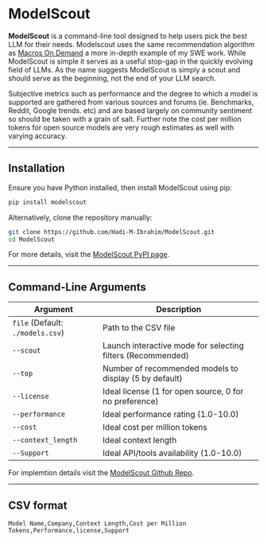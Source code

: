 # ModelScout

**ModelScout** is a command-line tool designed to help users pick the best LLM for their needs. Modelscout uses the same recommendation algorithm as [Macros On Demand](https://github.com/Hadi-M-Ibrahim/Macros-On-Demand) a more in-depth example of my SWE work. While ModelScout is simple it serves as a useful stop-gap in the quickly evolving field of LLMs. As the name suggests ModelScout is simply a scout and should serve as the beginning, not the end of your LLM search.

Subjective metrics such as performance and the degree to which a model is supported are gathered from various sources and forums (ie. Benchmarks, Reddit, Google trends. etc) and are based largely on community sentiment so should be taken with a grain of salt. Further note the cost per million tokens for open source models are very rough estimates as well with varying accuracy.

---

## Installation

Ensure you have Python installed, then install ModelScout using pip:

```sh
pip install modelscout
```

Alternatively, clone the repository manually:

```sh
git clone https://github.com/Hadi-M-Ibrahim/ModelScout.git
cd ModelScout
```

For more details, visit the [ModelScout PyPI page](https://pypi.org/project/modelscout/).

---

## Command-Line Arguments

| Argument                         | Description                                                 |
| -------------------------------- | ----------------------------------------------------------- |
| `file` (Default: `./models.csv`) | Path to the CSV file                                        |
| `--scout`                        | Launch interactive mode for selecting filters (Recommended) |
| `--top`                          | Number of recommended models to display (5 by default)      |
| `--license`                      | Ideal license (1 for open source, 0 for no preference)      |
| `--performance`                  | Ideal performance rating (1.0-10.0)                         |
| `--cost`                         | Ideal cost per million tokens                               |
| `--context_length`               | Ideal context length                                        |
| `--Support`                      | Ideal API/tools availability (1.0-10.0)                     |

For implemtion details visit the [ModelScout Github Repo](https://github.com/Hadi-M-Ibrahim/ModelScout).

---

## CSV format

```
Model Name,Company,Context Length,Cost per Million Tokens,Performance,license,Support
```
